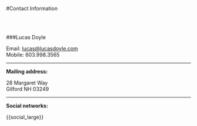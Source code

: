 #Contact Information

<br>
<br>

###Lucas Doyle

Email: [lucas@lucasdoyle.com](mailto:lucas@lucasdoyle.com)<br>
Mobile: 603.998.3565

* * * * *

**Mailing address:**

28 Margaret Way<br>
Gilford NH 03249

* * * * *

**Social networks:**

{{social_large}}


